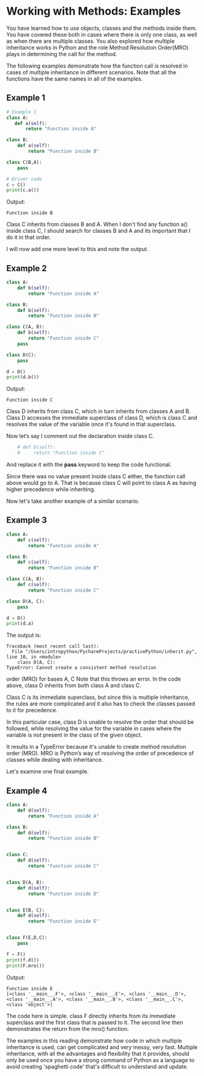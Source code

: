 # Working with Methods: Examples

You have learned how to use objects, classes and the methods inside them.  You have covered these both in cases where there is only one class, as well as when there are multiple classes. You also explored how multiple inheritance works in Python and the role Method Resolution Order(MRO) plays in determining the call for the method. 

The following examples demonstrate how the function call is resolved in cases of multiple inheritance in different scenarios. Note that all the functions have the same names in all of the examples.

## Example 1

```python
# Example 1
class A:
   def a(self):
       return "Function inside A"

class B:
    def a(self):
        return "Function inside B"

class C(B,A):
    pass

# Driver code
c = C()
print(c.a())
```

Output:

```text
Function inside B
```

Class C inherits from classes B and A. When I don't find any function a() inside class C, I should search for classes B and A and its important that I do it in that order.

I will now add one more level to this and note the output.

## Example 2

```python
class A:
    def b(self):
        return "Function inside A"

class B:
    def b(self):
        return "Function inside B"

class C(A, B):
    def b(self):
        return "Function inside C"
    pass

class D(C):
    pass

d = D()
print(d.b())
```

Output:

```text
Function inside C
```

Class D inherits from class C, which in turn inherits from classes A and B. Class D accesses the immediate superclass of class D, which is class C and resolves the value of the variable once it's found in that superclass.

Now let’s say I comment out the declaration inside class C.

```python
    # def b(self):
    #     return "Function inside C" 
```

And replace it with the <b>pass</b> keyword to keep the code functional.

Since there was no value present inside class C either, the function call above would go to A. That is because class C will point to class A as having higher precedence while inheriting.

Now let's take another example of a similar scenario.

## Example 3

```python
class A:
    def c(self):
        return "Function inside A"

class B:
    def c(self):
        return "Function inside B"

class C(A, B):
    def c(self):
        return "Function inside C"

class D(A, C):
    pass

d = D()
print(d.a)
```

The output is:

```text
Traceback (most recent call last):
  File "/Users/intropython/PycharmProjects/practicePython/inherit.py", line 10, in <module>
    class D(A, C):
TypeError: Cannot create a consistent method resolution
```
order (MRO) for bases A, C
Note that this throws an error. In the code above, class D inherits from both class A and class C.

Class C is its immediate superclass, but since this is multiple inheritance, the rules are more complicated and it also has to check the classes passed to it for precedence.

In this particular case, class D is unable to resolve the order that should be followed, while resolving the value for the variable in cases where the variable is not present in the class of the given object.

It results in a TypeError because it's unable to create method resolution order (MRO). MRO is Python’s way of resolving the order of precedence of classes while dealing with inheritance.

Let's examine one final example.

## Example 4

```python
class A:
    def d(self):
        return "Function inside A"

class B:
    def d(self):
        return "Function inside B"


class C:
    def d(self):
        return "Function inside C"


class D(A, B):
    def d(self):
        return "Function inside D"


class E(B, C):
    def d(self):
        return "Function inside E"


class F(E,D,C):
    pass

f = F()
print(f.d())
print(F.mro())
```

Output:

```text
Function inside E
[<class '__main__.F'>, <class '__main__.E'>, <class '__main__.D'>, <class '__main__.A'>, <class '__main__.B'>, <class '__main__.C'>, <class 'object'>]
```

The code here is simple. class F directly inherits from its immediate superclass and the first class that is passed to it. The second line then demonstrates the return from the mro() function. 

The examples in this reading demonstrate how code in which multiple inheritance is used, can get complicated and very messy, very fast. Multiple inheritance, with all the advantages and flexibility that it provides, should only be used once you have a strong command of Python as a language to avoid creating 'spaghetti code' that's difficult to understand and update.